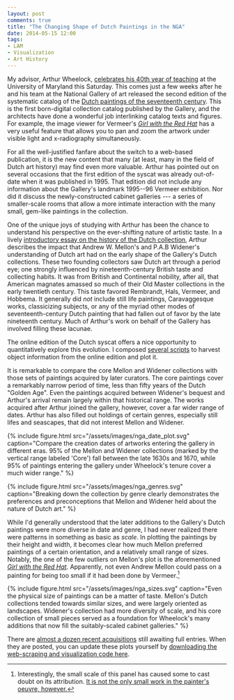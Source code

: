 ```yaml
---
layout: post
comments: true
title: "The Changing Shape of Dutch Paintings in the NGA"
date: 2014-05-15 12:00
tags:
- LAM
- Visualization
- Art History
---
```


My advisor, Arthur Wheelock, [celebrates his 40th year of teaching][celebration] at the University of Maryland this Saturday.
This comes just a few weeks after he and his team at the National Gallery of art released the second edition of the systematic catalog of the [Dutch paintings of the seventeenth century][oed].
This is the first born-digital collection catalog published by the Gallery, and the architects have done a wonderful job interlinking catalog texts and figures.
For example, the image viewer for Vermeer's [*Girl with the Red Hat*][vermeer] has a very useful feature that allows you to pan and zoom the artwork under visible light and x-radiography simultaneously.

For all the well-justified fanfare about the switch to a web-based publication, it is the new content that many (at least, many in the field of Dutch art history) may find even more valuable.
Arthur has pointed out on several occasions that the first edition of the syscat was already out-of-date when it was published in 1995.
That edition did not include any information about the Gallery's landmark 1995--96 Vermeer exhibition.
Nor did it discuss the newly-constructed cabinet galleries --- a series of smaller-scale rooms that allow a more intimate interaction with the many small, gem-like paintings in the collection.

One of the unique joys of studying with Arthur has been the chance to understand his perspective on the ever-shifting nature of artistic taste.
In a lively [introductory essay on the history of the Dutch collection][collhist], Arthur describes the impact that Andrew W. Mellon's and P.A.B Widener's understanding of Dutch art had on the early shape of the Gallery's Dutch collections.
These two founding collectors saw Dutch art through a period eye; one strongly influenced by nineteenth-century British taste and collecting habits.
It was from British and Continental nobility, after all, that American magnates amassed so much of their Old Master collections in the early twentieth century.
This taste favored Rembrandt, Hals, Vermeer, and Hobbema.
It generally did *not* include still life paintings, Caravaggesque works, classicizing subjects, or any of the myriad other modes of seventeenth-century Dutch painting that had fallen out of favor by the late nineteenth century.
Much of Arthur's work on behalf of the Gallery has involved filling these lacunae.

The online edition of the Dutch syscat offers a nice opportunity to quantitatively explore this evolution.
I composed [several scripts][ngagit] to harvest object information from the online edition and plot it.

It is remarkable to compare the core Mellon and Widener collections with those sets of paintings acquired by later curators.
The core paintings cover a remarkably narrow period of time, less than fifty years of the Dutch "Golden Age".
Even the paintings acquired between Widener's bequest and Arthur's arrival remain largely within that historical range.
The works acquired after Arthur joined the gallery, however, cover a far wider range of dates.
Arthur has also filled out holdings of certain genres, especially still lifes and seascapes, that did not interest Mellon and Widener.

{% include figure.html src="/assets/images/nga_date_plot.svg" caption="Compare the creation dates of artworks entering the gallery in different eras. 95% of the Mellon and Widener collections (marked by the vertical range labeled 'Core') fall between the late 1630s and 1670, while 95% of paintings entering the gallery under Wheelock's tenure cover a much wider range." %}

{% include figure.html src="/assets/images/nga_genres.svg" caption="Breaking down the collection by genre clearly demonstrates the preferences and preconceptions that Mellon and Widener held about the nature of Dutch art." %}

While I'd generally understood that the later additions to the Gallery's Dutch paintings were more diverse in date and genre, I had never realized there were patterns in something as basic as *scale*.
In plotting the paintings by their height and width, it becomes clear how much Mellon preferred paintings of a certain orientation, and a relatively small range of sizes.
Notably, the one of the few outliers on Mellon's plot is the aforementioned [*Girl with the Red Hat*][vermeer].
Apparently, not even Andrew Mellon could pass on a painting for being too small if it had been done by Vermeer.[^small]

{% include figure.html src="/assets/images/nga_sizes.svg" caption="Even the physical size of paintings can be a matter of taste. Mellon's Dutch collections tended towards similar sizes, and were largely oriented as landscapes. Widener's collection had more diversity of scale, and his core collection of small pieces served as a foundation for Wheelock's many additions that now fill the suitably-scaled cabinet galleries." %}

There are [almost a dozen recent acquisitions][recent] still awaiting full entries.
When they are posted, you can update these plots yourself by [downloading the web-scraping and visualization code here][ngagit].

[recent]: http://www.nga.gov/content/ngaweb/research/online-editions/17th-century-dutch-paintings/recent-acquisitions-dutch-paintings-17th.html

[vermeer]: http://purl.org/nga/collection/artobject/60

[collhist]: http://www.nga.gov/content/ngaweb/research/online-editions/17th-century-dutch-paintings/essay-history-dutch-paintings-nga.html

[oed]: http://www.nga.gov/content/ngaweb/research/online-editions/17th-century-dutch-paintings.html

[celebration]: http://arthistory.umd.edu/department-celebrate-professor-arthur-k-wheelock-jr-daylong-symposium-saturday-may-17th

[ngagit]: https://github.com/mdlincoln/nga_dutch_collections

[^small]: Interestingly, the small scale of this panel has caused some to cast doubt on its attribution. [It is not the only small work in the painter's oeuvre, however.](http://www.essentialvermeer.com/vermeer_in_scale_one.html)

